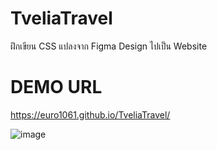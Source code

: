 # TveliaTravel
ฝึกเขียน CSS แปลงจาก Figma Design ไปเป็น Website 

# DEMO URL
https://euro1061.github.io/TveliaTravel/

![image](https://i.imgur.com/ShRQ8H1.png)
